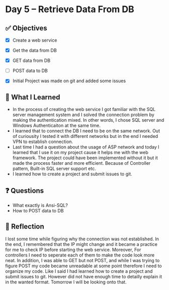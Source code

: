 # Day 5 – Retrieve Data From DB

## ✅ Objectives
- [x] Create a web service
- [x] Get the data from DB
- [x] GET data from DB
- [ ] POST data to DB
- [x] Initial Project was made on git and added some issues


## 📘 What I Learned
- In the process of creating the web service I got familiar with the SQL server management system and I solved the connection problem by making the authentication mixed. In other words, I chose SQL server and Windows Authenticaiton at the same time. 
- I learned that to connect the DB I need to be on the same network. Out of curiousity I tested it with different networks but in the end I needed VPN to establish connection. 
- Last time I had a question about the usage of ASP network and today I learned that I use it on my project cause it helps me with the web framework. The project could have been implemented without it but it made the process faster and more efficient. Because of Controller pattern, Built-in SQL server support etc.
- I learned how to create a project and submit issues to git.



## ❓ Questions
- What exactly is Ansi-SQL?
- How to POST data to DB


## 💬 Reflection
I lost some time while figuring why the connection was not established. In the end, I remembered that the IP might change and it became a practice for me to check IP before starting the web service. Moreover, For controllers I need to seperate each of them to make the code look more neat. In addition, I was able to GET but not POST, and while I was trying to figure POST my code became unreadable at some point therefore I need to organize my code. Like I said I had learned how to create a project and submit issues to git. However did not have enough time to detailly explain it in the wanted format. Tomorrow I will be looking onto that.



